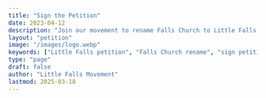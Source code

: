 ```yaml
---
title: "Sign the Petition"
date: 2023-04-12
description: "Join our movement to rename Falls Church to Little Falls. Sign our petition to help create a more inclusive community that honors all of our history and people."
layout: "petition"
image: "/images/logo.webp"
keywords: ["Little Falls petition", "Falls Church rename", "sign petition", "community support", "Little Falls Movement", "Falls Church name change", "Virginia petition", "community action"]
type: "page"
draft: false
author: "Little Falls Movement"
lastmod: 2025-03-18
---
```

